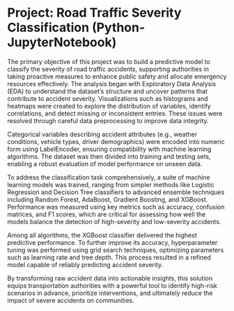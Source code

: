# Project: Road Traffic Severity Classification (Python-JupyterNotebook)

The primary objective of this project was to build a predictive model to classify the severity of road traffic accidents, supporting authorities in taking proactive measures to enhance public safety and allocate emergency resources effectively. The analysis began with Exploratory Data Analysis (EDA) to understand the dataset’s structure and uncover patterns that contribute to accident severity. Visualizations such as histograms and heatmaps were created to explore the distribution of variables, identify correlations, and detect missing or inconsistent entries. These issues were resolved through careful data preprocessing to improve data integrity.

Categorical variables describing accident attributes (e.g., weather conditions, vehicle types, driver demographics) were encoded into numeric form using LabelEncoder, ensuring compatibility with machine learning algorithms. The dataset was then divided into training and testing sets, enabling a robust evaluation of model performance on unseen data.

To address the classification task comprehensively, a suite of machine learning models was trained, ranging from simpler methods like Logistic Regression and Decision Tree classifiers to advanced ensemble techniques including Random Forest, AdaBoost, Gradient Boosting, and XGBoost. Performance was measured using key metrics such as accuracy, confusion matrices, and F1 scores, which are critical for assessing how well the models balance the detection of high-severity and low-severity accidents.

Among all algorithms, the XGBoost classifier delivered the highest predictive performance. To further improve its accuracy, hyperparameter tuning was performed using grid search techniques, optimizing parameters such as learning rate and tree depth. This process resulted in a refined model capable of reliably predicting accident severity.

By transforming raw accident data into actionable insights, this solution equips transportation authorities with a powerful tool to identify high-risk scenarios in advance, prioritize interventions, and ultimately reduce the impact of severe accidents on communities.
